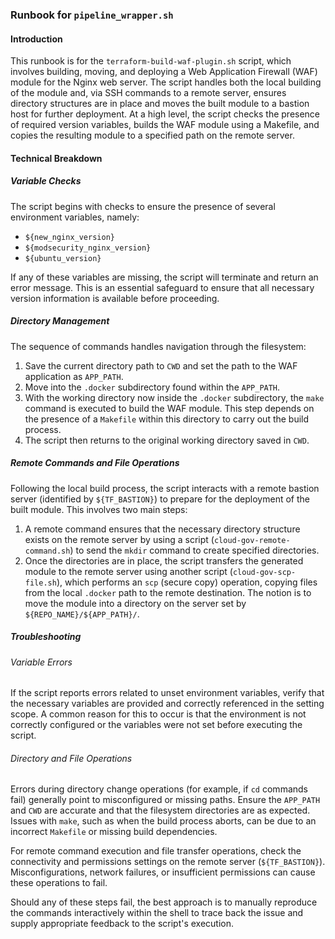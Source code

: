 ### Runbook for `pipeline_wrapper.sh`

#### Introduction
This runbook is for the `terraform-build-waf-plugin.sh` script, which involves building, moving, and deploying a Web Application Firewall (WAF) module for the Nginx web server. The script handles both the local building of the module and, via SSH commands to a remote server, ensures directory structures are in place and moves the built module to a bastion host for further deployment. At a high level, the script checks the presence of required version variables, builds the WAF module using a Makefile, and copies the resulting module to a specified path on the remote server.

#### Technical Breakdown

##### Variable Checks
The script begins with checks to ensure the presence of several environment variables, namely:
- `${new_nginx_version}`
- `${modsecurity_nginx_version}`
- `${ubuntu_version}`

If any of these variables are missing, the script will terminate and return an error message. This is an essential safeguard to ensure that all necessary version information is available before proceeding.

##### Directory Management
The sequence of commands handles navigation through the filesystem:

1. Save the current directory path to `CWD` and set the path to the WAF application as `APP_PATH`.
2. Move into the `.docker` subdirectory found within the `APP_PATH`.
3. With the working directory now inside the `.docker` subdirectory, the `make` command is executed to build the WAF module. This step depends on the presence of a `Makefile` within this directory to carry out the build process.
4. The script then returns to the original working directory saved in `CWD`.

##### Remote Commands and File Operations
Following the local build process, the script interacts with a remote bastion server (identified by `${TF_BASTION}`) to prepare for the deployment of the built module. This involves two main steps:

1. A remote command ensures that the necessary directory structure exists on the remote server by using a script (`cloud-gov-remote-command.sh`) to send the `mkdir` command to create specified directories.
2. Once the directories are in place, the script transfers the generated module to the remote server using another script (`cloud-gov-scp-file.sh`), which performs an `scp` (secure copy) operation, copying files from the local `.docker` path to the remote destination. The notion is to move the module into a directory on the server set by `${REPO_NAME}/${APP_PATH}/`.

##### Troubleshooting

###### Variable Errors
If the script reports errors related to unset environment variables, verify that the necessary variables are provided and correctly referenced in the setting scope. A common reason for this to occur is that the environment is not correctly configured or the variables were not set before executing the script.

###### Directory and File Operations
Errors during directory change operations (for example, if `cd` commands fail) generally point to misconfigured or missing paths. Ensure the `APP_PATH` and `CWD` are accurate and that the filesystem directories are as expected. Issues with `make`, such as when the build process aborts, can be due to an incorrect `Makefile` or missing build dependencies.

For remote command execution and file transfer operations, check the connectivity and permissions settings on the remote server (`${TF_BASTION}`). Misconfigurations, network failures, or insufficient permissions can cause these operations to fail.

Should any of these steps fail, the best approach is to manually reproduce the commands interactively within the shell to trace back the issue and supply appropriate feedback to the script's execution.